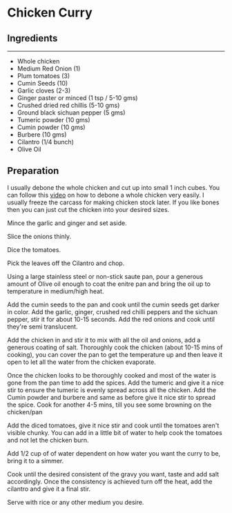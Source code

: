 # Chicken Curry

## Ingredients
___
* Whole chicken
* Medium Red Onion (1)
* Plum tomatoes (3)
* Cumin Seeds (10)
* Garlic cloves (2-3)
* Ginger paster or minced (1 tsp / 5-10 gms)
* Crushed dried red chillis (5-10 gms)
* Ground black sichuan pepper (5 gms)
* Tumeric powder (10 gms)
* Cumin powder (10 gms)
* Burbere (10 gms)
* Cilantro (1/4 bunch)
* Olive Oil

## Preparation

I usually debone the whole chicken and cut up into small 1 inch cubes. You can follow this [video](https://www.youtube.com/watch?v=nfY0lrdXar8) on how to debone a whole chicken very easily. I usually freeze the carcass for making chicken stock later. If you like bones then you can just cut the chicken into your desired sizes.

Mince the garlic and ginger and set aside.

Slice the onions thinly.

Dice the tomatoes.

Pick the leaves off the Cilantro and chop.

Using a large stainless steel or non-stick saute pan, pour a generous amount of Olive oil enough to coat the enitre pan and bring the oil up to temperature in medium/high heat.

Add the cumin seeds to the pan and cook until the cumin seeds get darker in color.
Add the garlic, ginger, crushed red chilli peppers and the sichuan pepper, stir it for about 10-15 seconds.
Add the red onions and cook until they're semi translucent.

Add the chicken in and stir it to mix with all the oil and onions, add a generous coating of salt.
Thoroughly cook the chicken (about 10-15 mins of cooking), you can cover the pan to get the temperature up and then leave it open to let all the water from the chicken evaporate.

Once the chicken looks to be thoroughly cooked and most of the water is gone from the pan time to add the spices.
Add the tumeric and give it a nice stir to ensure the tumeric is evenly spread across all the chicken.
Add the Cumin powder and burbere and same as before give it nice stir to spread the spice.
Cook for another 4-5 mins, till you see some browning on the chicken/pan

Add the diced tomatoes, give it nice stir and cook until the tomatoes aren't visible chunky. You can add in a little bit of water to help cook the tomatoes and not let the chicken burn.

Add 1/2 cup of of water dependent on how water you want the curry to be, bring it to a simmer.

Cook until the desired consistent of the gravy you want, taste and add salt accordingly.
Once the consistency is achieved turn off the heat, add the cilantro and give it a final stir.

Serve with rice or any other medium you desire.